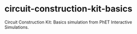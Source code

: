 # circuit-construction-kit-basics
Circuit Construction Kit: Basics simulation from PhET Interactive Simulations.

